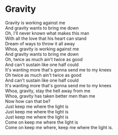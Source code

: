 # Gravity

Gravity is working against me  
And gravity wants to bring me down  
Oh, I'll never known what makes this man  
With all the love that his heart can stand  
Dream of ways to throw it all away  
Whoa, gravity is working against me  
And gravity wants to bring me down  
Oh, twice as much ain't twice as good  
And can't sustain like one half could  
It's wanting more that's gonna send me to my knees  
Oh twice as much ain't twice as good  
And can't sustain like one half could  
It's wanting more that's gonna send me to my knees  
Whoa, gravity, stay the hell away from me  
Whoa, gravity has taken better men than me  
Now how can that be?  
Just keep me where the light is  
Just keep me where the light is  
Just keep me where the light is  
Come on keep me where the light is  
Come on keep me where, keep me where the light is.
